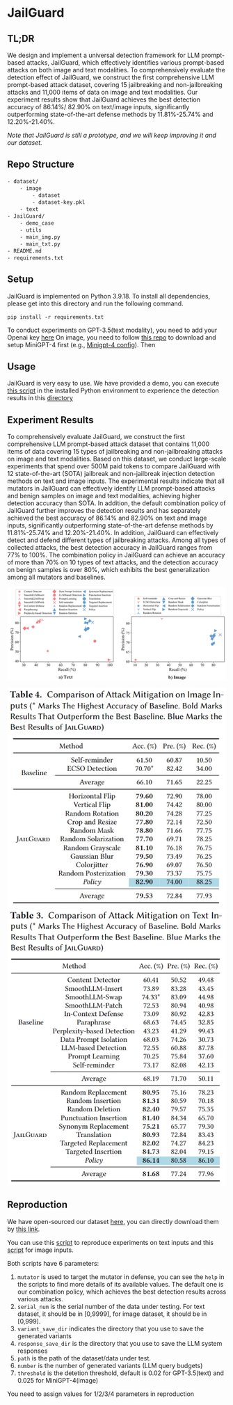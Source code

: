 # JailGuard
## TL;DR

We design and implement a universal detection framework for
LLM prompt-based attacks, JailGuard, which effectively identifies various prompt-based attacks on both image and text modalities.
To comprehensively evaluate the detection effect of JailGuard, we construct the first comprehensive LLM prompt-based attack dataset, covering 15 jailbreaking and non-jailbreaking attacks and 11,000 items of data on image and text modalities. Our experiment results show that JailGuard achieves the best detection accuracy of 86.14%/ 82.90% on text/image inputs, significantly outperforming state-of-the-art defense methods by 11.81%-25.74% and 12.20%-21.40%.

*Note that JailGuard is still a prototype, and we will keep improving it and our dataset.*


## Repo Structure

```
- dataset/
    - image
        - dataset
        - dataset-key.pkl
    - text                    
- JailGuard/   
    - demo_case
    - utils
    - main_img.py
    - main_txt.py
- README.md
- requirements.txt    
```

## Setup

JailGuard is implemented on Python 3.9.18.
To install all dependencies, please get into this directory and run the following command.
```
pip install -r requirements.txt
```

To conduct experiments on GPT-3.5(text modality), you need to add your Openai key [here](./JailGuard/utils/config.cfg)
On image, you need to follow [this repo](https://github.com/Unispac/Visual-Adversarial-Examples-Jailbreak-Large-Language-Models) to download and setup MiniGPT-4 first (e.g., [Minigpt-4 config](./JailGuard/utils/minigpt4_eval.yaml)).
Then 

## Usage

JailGuard is very easy to use.
We have provided a demo, you can execute [this script](./JailGuard/main_txt.py) in the installed Python environment to experience the detection results in this [directory](./JailGuard/demo_case)


## Experiment Results

To comprehensively evaluate JailGuard, we construct the first comprehensive LLM prompt-based attack dataset that contains 11,000 items of data covering 15 types of jailbreaking and non-jailbreaking attacks on image and text modalities.
Based on this dataset, we conduct large-scale experiments that spend over 500M paid tokens to compare JailGuard with 12 state-of-the-art (SOTA) jailbreak and non-jailbreak injection detection methods on text and image inputs.
The experimental results indicate that all mutators in JailGuard can effectively identify LLM prompt-based attacks and benign samples on image and text modalities, achieving higher detection accuracy than SOTA.
In addition, the default combination policy of JailGuard further improves the detection results and has separately achieved the best accuracy of 86.14% and 82.90% on text and image inputs, significantly outperforming state-of-the-art defense methods by 11.81%-25.74% and 12.20%-21.40%.
In addition, JailGuard can effectively detect and defend different types of jailbreaking attacks. Among all types of collected attacks, the best detection accuracy in JailGuard ranges from 77% to 100%.
The combination policy in JailGuard can achieve an accuracy of more than 70% on 10 types of text attacks, and the detection accuracy on benign samples is over 80%, which exhibits the best generalization among all mutators and baselines.

![figure](./misc/repo_fig1.png)

![figure](./misc/repo_fig3.png)
![figure](./misc/repo_fig2.png)

## Reproduction

We have open-sourced our dataset [here](./JailGuard/dataset), you can directly download them by [this link](https://drive.google.com/file/d/1g3VWteNnSvdayuntfL7Dd838PlRpg7B9/view?usp=sharing).

You can use this [script](./JailGuard/main_txt.py) to reproduce experiments on text inputs and this [script](./JailGuard/main_img.py) for image inputs.

Both scripts have 6 parameters:
1. `mutator` is used to target the mutator in defense, you can see the `help` in the scripts to find more details of its available values. The default one is our combination policy, which achieves the best detection results across various attacks.
2. `serial_num` is the serial number of the data under testing. For text dataset, it should be in [0,9999], for image dataset, it should be in [0,999].
3. `variant_save_dir` indicates the directory that you use to save the generated variants
4. `response_save_dir` is the directory that you use to save the LLM system responses
5. `path` is the path of the dataset/data under test.
6. `number` is the number of generated variants (LLM query budgets)
7. `threshold` is the detetion threshold, default is 0.02 for GPT-3.5(text) and 0.025 for MiniGPT-4(image)

You need to assign values for 1/2/3/4 parameters in reproduction
